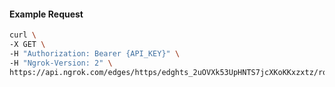 <!-- Code generated for API Clients. DO NOT EDIT. -->

#### Example Request

```bash
curl \
-X GET \
-H "Authorization: Bearer {API_KEY}" \
-H "Ngrok-Version: 2" \
https://api.ngrok.com/edges/https/edghts_2uOVXk53UpHNTS7jcXKoKKxzxtz/routes/edghtsrt_2uOVXgDMOkA9KyYA5BXpoDH2Rv8/ip_restriction
```
